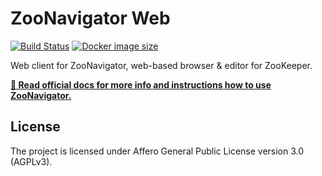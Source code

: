 ZooNavigator Web
================

[![Build Status](https://travis-ci.org/elkozmon/zoonavigator-web.svg?branch=master)](https://travis-ci.org/elkozmon/zoonavigator-web) 
[![Docker image size](https://images.microbadger.com/badges/image/elkozmon/zoonavigator-web.svg)](https://hub.docker.com/r/elkozmon/zoonavigator-web)


Web client for ZooNavigator, web-based browser & editor for ZooKeeper. 


[**📘 Read official docs for more info and instructions how to use ZooNavigator.**](https://www.elkozmon.com/zoonavigator)


License
-------

The project is licensed under Affero General Public License version 3.0 (AGPLv3).
